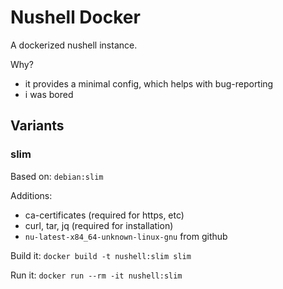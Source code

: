 # Nushell Docker

A dockerized nushell instance.

Why?
- it provides a minimal config, which helps with bug-reporting
- i was bored

## Variants

### slim
Based on: `debian:slim`

Additions:
- ca-certificates (required for https, etc)
- curl, tar, jq (required for installation)
- `nu-latest-x84_64-unknown-linux-gnu` from github

Build it: `docker build -t nushell:slim slim`

Run it: `docker run --rm -it nushell:slim`
